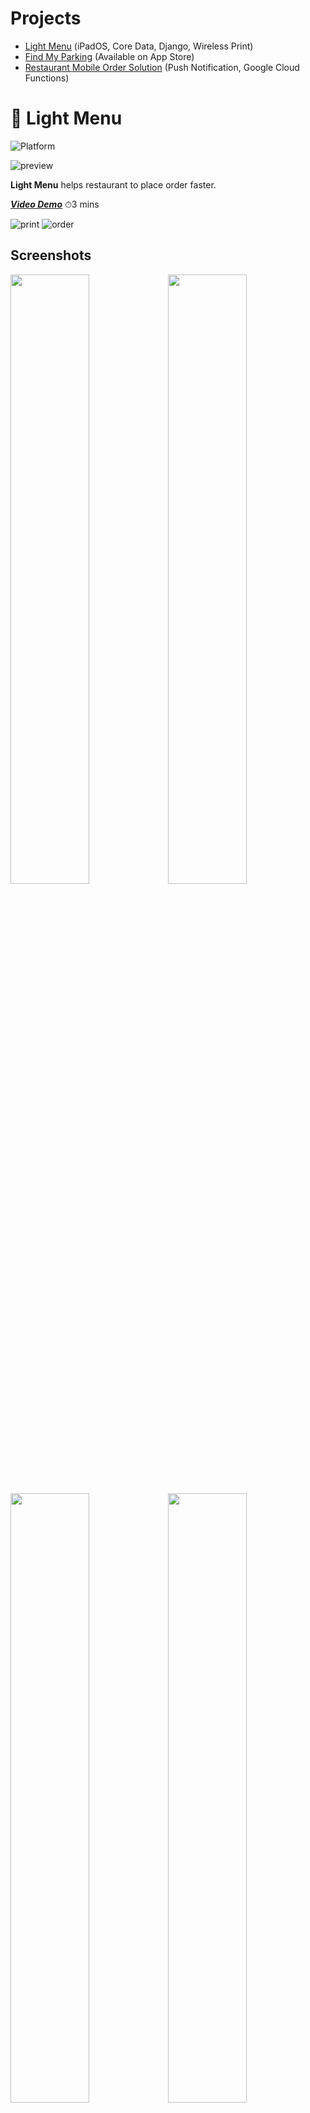 # Projects

-   [Light Menu](#pushpin-light-menu) (iPadOS, Core Data, Django, Wireless Print)
-   [Find My Parking](#pushpin-find-my-parking) (Available on App Store)
-   [Restaurant Mobile Order Solution](#pushpin-restaurant-mobile-order-solution) (Push Notification, Google Cloud Functions)

# :pushpin: Light Menu

![Platform](https://img.shields.io/badge/Platform-iOS-green.svg)

![preview](/asset/light-menu/light_menu_preview.jpg)

**Light Menu** helps restaurant to place order faster.

_[**Video Demo**](https://vimeo.com/336508045)_ ⏱3 mins

![print](asset/light-menu/print.gif)
![order](asset/light-menu/order.gif)

## Screenshots

<img src="asset/light-menu/home.png" width="50%"><img src="asset/light-menu/search_customer.png" width="50%"><img src="asset/light-menu/transactions.png" width="50%"><img src="asset/light-menu/menu.png" width="50%"><img src="asset/light-menu/django_main_list.png" width="50%"><img src="asset/light-menu/django_sushi_list.png" width="50%"><img src="asset/light-menu/django_edit_sushi.png" width="50%"><img src="asset/light-menu/firebase_database.png" width="50%">

## Features

_Full-stack project, including `iPad` for mobile, `Django` for web and api, `Firebase` for backend and `PostgreSQL` for database._

**iPad**

1. Written in `Swift` with `Auto Layout` UI programmatically
2. Print receipt wirelessly via thermal printer, connected with `Socket`
3. Store transactions with `Core Data`
4. Customized `UICollectionView` and `UITableView`
5. Show customer location and calculated driving distance with `MapKit` and `Core Location`
6. `JSON` parsing
7. `UIView` animation for sliding menu
8. Search and create new customer through `Firebase` real-time databse

**Django**

1. Deployed on [Heroku](https://tranquil-reaches-33843.herokuapp.com), intergrated with 2 api endpoint [category](https://tranquil-reaches-33843.herokuapp.com/api/category/) and [menu data](https://tranquil-reaches-33843.herokuapp.com/api/items/)
2. Connected with `ElephantSQL`, a cloud `PostgreSQL` database
3. Implemented `Django Admin`, which allows restaurant to login and CRUD sushi menu data

[BACK TO TOP](#projects)

# :pushpin: Find My Parking

![Swift](https://img.shields.io/badge/Swift-5.0-orange.svg)
![Platform](https://img.shields.io/badge/Platform-iOS-orange.svg)

**Find My Parking** helps user to find parking pole and parking meter location in Montréal, Canada.

Available on `App Store`

<a target='_blank' href='https://itunes.apple.com/us/app/find-my-parking/id1459821681?ls=1&mt=8'>
<img src='asset/find-my-parking/app-store-download.png' />
</a>

⬇️ Scan via iPhone's camera to open in App Store to download

<img src='asset/find-my-parking/qrcode.png'  width="160" height="200"/>

## Demo

### Version 2.4

-   Add callout view to show paid period

![callout](asset/find-my-parking/callout.gif)

### Version 2.1

-   Adapted `iOS 13` Dark Mode

![dark_mode](asset/find-my-parking/darkmode.gif)

### Version 2.0

-   Integrated Core Data
-   Add Parking Meter search

![search](asset/find-my-parking/center.gif)
![swipe](asset/find-my-parking/searchsort.gif)
![parkingmeters](asset/find-my-parking/parking.gif)

### Version 1.0

![menu](asset/find-my-parking/menu.gif)
![home_screen](asset/find-my-parking/french.gif)
![french_support](asset/find-my-parking/info.gif)
![search_history](asset/find-my-parking/search.gif)
![search_history](asset/find-my-parking/cluster.gif)

## App Store Preview

![design](asset/find-my-parking/design.png)

## Features

1. Created `Auto Layout` UI and animation programmatically (no storyboard)
2. Adapted to `iOS 13` Dark Mode
3. Request for user location with `CoreLocation` and shows it on `MapView` with `MapKit`
4. Search parking pole and nearby parking meters from open-source data provided by [Stationnement de Montréal](https://www.statdemtl.qc.ca/fr/informations/donnees-ouvertes/description-des-donnees-disponibles.html), and show result on MapView with `MapKit Annotations`, including `clustering`
5. Store persistant data with `Core Data`
6. Intergrated a confetti animation with `CAEmitterLayer`
7. Customized `UICollectionView` with `UIViewPropertyAnimator` and customized `Flow Layout` to achieve a blur effect animation
8. `UITableView` and `UICollectionView` with customized cell
9. Implemented `Delegation Pattern`
10. Multiple language support: English, French and Chinese
11. Display user current facing direction

[BACK TO TOP](#projects)

# :pushpin: Restaurant Mobile Order Solution

**Restaurant Mobile Order Solution** is a simplified UberEats-like app, including a client-side app and a restaurant-side app. Both sides will receive Notification when order status changes.

## Features

1. Written in `Swift` with `Auto Layout` UI programmatically
2. Integrated `Push Notification` feature via [Firebase Cloud Messaging](https://firebase.google.com/docs/cloud-messaging)
3. Deployed two [Cloud Function](https://firebase.google.com/docs/functions) to monitor data (order status) change, written in `Node.js`
4. Customized nested `UICollectionView`

## Demo

▶️ [**Video Demo**](https://vimeo.com/384440813) ⏱1 min

![demo](asset/restaurant-solution/push_notification.gif)
![demo](asset/restaurant-solution/demo.gif)

### Screenshots

##### iPhone ⬇️

<img src='asset/restaurant-solution/home.png' width="20%"><img src='asset/restaurant-solution/login.png' width="20%"><img src='asset/restaurant-solution/signup.png' width="20%"><img src='asset/restaurant-solution/menu.png' width="20%"><img src='asset/restaurant-solution/orders.png' width="20%"><img src='asset/restaurant-solution/order_detail.png' width="20%"><img src='asset/restaurant-solution/account.png' width="20%"><img src='asset/restaurant-solution/bag.png' width="20%">

##### iPad (Split View) ⬇️

<img src='asset/restaurant-solution/ipad.png' width="90%">

[BACK TO TOP](#projects)
